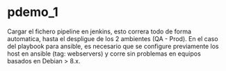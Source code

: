 # pdemo_1

Cargar el fichero pipeline en jenkins, esto correra todo de forma automatica, hasta el despligue de los 2 ambientes (QA - Prod).
En el caso del playbook para ansible, es necesario que se configure previamente los host en ansible (tag: webservers) y corre sin problemas en equipos basados en Debian > 8.x.

